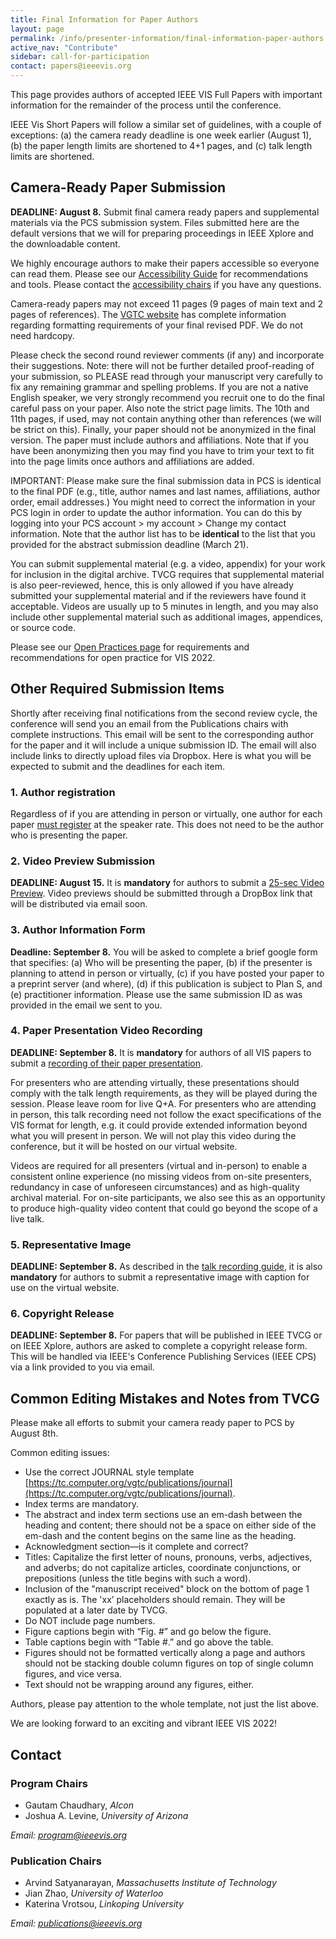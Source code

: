 ```yaml
---
title: Final Information for Paper Authors
layout: page
permalink: /info/presenter-information/final-information-paper-authors
active_nav: "Contribute"
sidebar: call-for-participation
contact: papers@ieeevis.org
---
```


This page provides authors of accepted IEEE VIS Full Papers with important information for the remainder of the process until the conference.  

IEEE Vis Short Papers will follow a similar set of guidelines, with a couple of exceptions: (a) the camera ready deadline is one week earlier (August 1), (b) the paper length limits are shortened to 4+1 pages, and (c) talk length limits are shortened.

## Camera-Ready Paper Submission

**DEADLINE: August 8.** Submit final camera ready papers and supplemental materials via the PCS submission system.  Files submitted here are the default versions that we will for preparing proceedings in IEEE Xplore and the downloadable content.

We highly encourage authors to make their papers accessible so everyone can read them. Please see our [Accessibility Guide](/year/2023/info/call-participation/make-pdf-accessible) for recommendations and tools. Please contact the [accessibility chairs](mailto:accessibility@ieeevis.org) if you have any questions.

Camera-ready papers may not exceed 11 pages (9 pages of main text and 2 pages of references). The [VGTC website](https://tc.computer.org/vgtc/publications/journal) has complete information regarding formatting requirements of your final revised PDF. We do not need hardcopy.

Please check the second round reviewer comments (if any) and incorporate their suggestions. Note: there will not be further detailed proof-reading of your submission, so PLEASE read through your manuscript very carefully to fix any remaining grammar and spelling problems. If you are not a native English speaker, we very strongly recommend you recruit one to do the final careful pass on your paper. Also note the strict page limits. The 10th and 11th pages, if used, may not contain anything other than references (we will be strict on this). Finally, your paper should not be anonymized in the final version. The paper must include authors and affiliations. Note that if you have been anonymizing then you may find you have to trim your text to fit into the page limits once authors and affiliations are added.

IMPORTANT: Please make sure the final submission data in PCS is identical to the final PDF (e.g., title, author names and last names, affiliations, author order, email addresses.) You might need to correct the information in your PCS login in order to update the author information. You can do this by logging into your PCS account > my account > Change my contact information. Note that the author list has to be **identical** to the list that you provided for the abstract submission deadline (March 21).

You can submit supplemental material (e.g. a video, appendix) for your work for inclusion in the digital archive. TVCG requires that supplemental material is also peer-reviewed, hence, this is only allowed if you have already submitted your supplemental material and if the reviewers have found it acceptable. Videos are usually up to 5 minutes in length, and you may also include other supplemental material such as additional images, appendices, or source code. 

Please see our [Open Practices page](/year/2022/info/open-practices/open-practices) for requirements and recommendations for open practice for VIS 2022.

## Other Required Submission Items

Shortly after receiving final notifications from the second review cycle, the conference will send you an email from the Publications chairs with complete instructions.  This email will be sent to the corresponding author for the paper and it will include a unique submission ID.  The email will also include links to directly upload files via Dropbox.  Here is what you will be expected to submit and the deadlines for each item.

### 1. Author registration

Regardless of if you are attending in person or virtually, one author for each paper [must register](/year/2022/info/registration/conference-registration) at the speaker rate.  This does not need to be the author who is presenting the paper.

### 2. Video Preview Submission

**DEADLINE: August 15.** It is **mandatory** for authors to submit a [25-sec Video Preview](/year/2022/info/presenter-information/fast-forward-and-video-previews). Video previews should be submitted through a DropBox link that will be distributed via email soon.

### 3. Author Information Form

**Deadline: September 8.**  You will be asked to complete a brief google form that specifies: (a) Who will be presenting the paper, (b) if the presenter is planning to attend in person or virtually, (c) if you have posted your paper to a preprint server (and where), (d) if this publication is subject to Plan S, and (e) practitioner information.  Please use the same submission ID as was provided in the email we sent to you.   

### 4. Paper Presentation Video Recording

**DEADLINE: September 8.** It is **mandatory** for authors of all VIS papers to submit a [recording of their paper presentation](/year/2022/info/presenter-information/talk-recording-guide). 

For presenters who are attending virtually, these presentations should comply with the talk length requirements, as they will be played during the session.  Please leave room for live Q+A.  For presenters who are attending in person, this talk recording need not follow the exact specifications of the VIS format for length, e.g. it could provide extended information beyond what you will present in person.  We will not play this video during the conference, but it will be hosted on our virtual website.

Videos are required for all presenters (virtual and in-person) to enable a consistent online experience (no missing videos from on-site presenters, redundancy in case of unforeseen circumstances) and as high-quality archival material. For on-site participants, we also see this as an opportunity to produce high-quality video content that could go beyond the scope of a live talk. 

### 5. Representative Image

**DEADLINE: September 8.** As described in the [talk recording guide](/year/2022/info/presenter-information/talk-recording-guide), it is also **mandatory** for authors to submit a representative image with caption for use on the virtual website.


### 6. Copyright Release

**DEADLINE: September 8.** For papers that will be published in IEEE TVCG or on IEEE Xplore, authors are asked to complete a copyright release form.  This will be handled via IEEE's Conference Publishing Services (IEEE CPS) via a link provided to you via email.



## Common Editing Mistakes and Notes from TVCG

Please make all efforts to submit your camera ready paper to PCS by August 8th.

Common editing issues: 
* Use the correct JOURNAL style template [https://tc.computer.org/vgtc/publications/journal](https://tc.computer.org/vgtc/publications/journal).
* Index terms are mandatory.
* The abstract and index term sections use an em-dash between the heading and content; there should not be a space on either side of the em-dash and the content begins on the same line as the heading.
* Acknowledgment section—is it complete and correct?
* Titles: Capitalize the first letter of nouns, pronouns, verbs, adjectives, and adverbs; do not capitalize articles, coordinate conjunctions, or prepositions (unless the title begins with such a word).
* Inclusion of the "manuscript received" block on the bottom of page 1 exactly as is. The 'xx’ placeholders should remain. They will be populated at a later date by TVCG. 
* Do NOT include page numbers.
* Figure captions begin with “Fig. #” and go below the figure.
* Table captions begin with “Table #.” and go above the table.
* Figures should not be formatted vertically along a page and authors should not be stacking double column figures on top of single column figures, and vice versa. 
* Text should not be wrapping around any figures, either.

Authors, please pay attention to the whole template, not just the list above.

We are looking forward to an exciting and vibrant IEEE VIS 2022!


## Contact

### Program Chairs

* Gautam Chaudhary, *Alcon* 
* Joshua A. Levine, *University of Arizona* 

*Email: [program@ieeevis.org](mailto:program@ieeevis.org)*

### Publication Chairs

* Arvind Satyanarayan, *Massachusetts Institute of Technology*
* Jian Zhao, *University of Waterloo*
* Katerina Vrotsou, *Linkoping University*

*Email: [publications@ieeevis.org](mailto:publications@ieeevis.org)*


